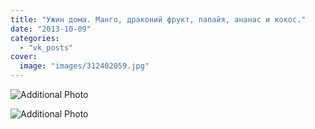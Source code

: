 ```yaml
---
title: "Ужин дома. Манго, драконий фрукт, папайя, ананас и кокос."
date: "2013-10-09"
categories: 
  - "vk_posts"
cover:
  image: "images/312402059.jpg"
---
```


![Additional Photo](https://vodpop.ru/wp-content/uploads/2023/07/312402060.jpg)

![Additional Photo](https://vodpop.ru/wp-content/uploads/2023/07/312402061.jpg)
